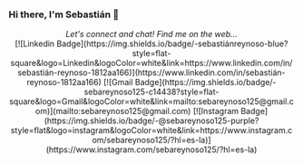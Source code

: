 ### Hi there, I'm Sebastián 👋

<div align="center">
  <i>Let's connect and chat! Find me on the web...</i>
  <br/>
   [![Linkedin Badge](https://img.shields.io/badge/-sebastiánreynoso-blue?style=flat-square&logo=Linkedin&logoColor=white&link=https://www.linkedin.com/in/sebastián-reynoso-1812aa166)](https://www.linkedin.com/in/sebastián-reynoso-1812aa166)
   [![Gmail Badge](https://img.shields.io/badge/-sebareynoso125-c14438?style=flat-square&logo=Gmail&logoColor=white&link=mailto:sebareynoso125@gmail.com)](mailto:sebareynoso125@gmail.com)
   [![Instagram Badge](https://img.shields.io/badge/-@sebareynoso125-purple?style=flat&logo=instagram&logoColor=white&link=https://www.instagram.com/sebareynoso125/?hl=es-la)](https://www.instagram.com/sebareynoso125/?hl=es-la)
</div>


<!--
**sebareynoso125/sebareynoso125** is a ✨ _special_ ✨ repository because its `README.md` (this file) appears on your GitHub profile.

Muestra que los lenguajes utilizados y el porcentaje de los mismos en mi github
![Top Langs](https://github-readme-stats.vercel.app/api/top-langs/?username=sebareynoso125&layout=compact)

Here are some ideas to get you started:

- 🔭 I’m currently working on ...
- 🌱 I’m currently learning ...
- 👯 I’m looking to collaborate on ...
- 🤔 I’m looking for help with ...
- 💬 Ask me about ...
- 📫 How to reach me: ...
- 😄 Pronouns: ...
- ⚡ Fun fact: ...
-->
